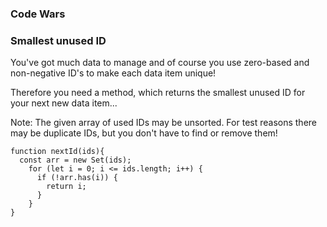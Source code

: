 ### Code Wars
### Smallest unused ID

You've got much data to manage and of course you use zero-based and non-negative ID's to make each data item unique!  

Therefore you need a method, which returns the smallest unused ID for your next new data item...  

Note: The given array of used IDs may be unsorted. For test reasons there may be duplicate IDs, but you don't have to find or remove them!  

``` 
function nextId(ids){
  const arr = new Set(ids);
    for (let i = 0; i <= ids.length; i++) {
      if (!arr.has(i)) {
        return i;
      }
    }
}
```
